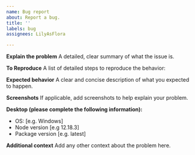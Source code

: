 ```yaml
---
name: Bug report
about: Report a bug.
title: ''
labels: bug
assignees: LilyAsFlora

---
```


**Explain the problem**
A detailed, clear summary of what the issue is.

**To Reproduce**
A list of detailed steps to reproduce the behavior:

**Expected behavior**
A clear and concise description of what you expected to happen.

**Screenshots**
If applicable, add screenshots to help explain your problem.

**Desktop (please complete the following information):**
 - OS: [e.g. Windows]
 - Node version [e.g 12.18.3]
 - Package version [e.g. latest]

**Additional context**
Add any other context about the problem here.
